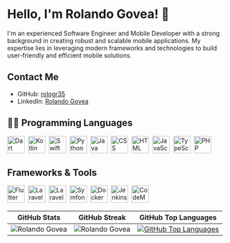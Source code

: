 # Hello, I'm Rolando Govea! 👋

I'm an experienced Software Engineer and Mobile Developer with a strong background in creating robust and scalable mobile applications. My expertise lies in leveraging modern frameworks and technologies to build user-friendly and efficient mobile solutions.

## Contact Me

- GitHub: [rologr35](https://github.com/rologr35)
- LinkedIn: [Rolando Govea](https://www.linkedin.com/in/rolando-govea/)

## 👨‍💻 Programming Languages

<img src="https://cdn.jsdelivr.net/gh/devicons/devicon/icons/dart/dart-original.svg" alt="Dart" width="40" height="40" />&nbsp;
<img src="https://cdn.jsdelivr.net/gh/devicons/devicon/icons/kotlin/kotlin-original.svg" alt="Kotlin" width="40" height="40" />&nbsp;
<img src="https://cdn.jsdelivr.net/gh/devicons/devicon/icons/swift/swift-original.svg" alt="Swift" width="40" height="40" />&nbsp;
<img src="https://cdn.jsdelivr.net/gh/devicons/devicon/icons/python/python-original.svg" alt="Python" width="40" height="40" />&nbsp;
<img src="https://cdn.jsdelivr.net/gh/devicons/devicon/icons/java/java-original.svg" alt="Java" width="40" height="40" />&nbsp;
<img src="https://cdn.jsdelivr.net/gh/devicons/devicon/icons/css3/css3-original.svg" alt="CSS" width="40" height="40" />&nbsp;
<img src="https://cdn.jsdelivr.net/gh/devicons/devicon/icons/html5/html5-original.svg" alt="HTML" width="40" height="40" />&nbsp;
<img src="https://cdn.jsdelivr.net/gh/devicons/devicon/icons/javascript/javascript-original.svg" alt="JavaScript" width="40" height="40" />&nbsp;
<img src="https://cdn.jsdelivr.net/gh/devicons/devicon/icons/typescript/typescript-original.svg" alt="TypeScript" width="40" height="40" />&nbsp;
<img src="https://cdn.jsdelivr.net/gh/devicons/devicon/icons/php/php-original.svg" alt="PHP" width="40" height="40" />&nbsp;

## Frameworks & Tools

<img src="https://cdn.jsdelivr.net/gh/devicons/devicon/icons/flutter/flutter-original.svg" alt="Flutter" width="40" height="40" />&nbsp;
<img src="https://cdn.jsdelivr.net/gh/devicons/devicon/icons/vuejs/vuejs-original.svg" alt="Laravel" width="40" height="40" />&nbsp;
<img src="https://cdn.jsdelivr.net/gh/devicons/devicon/icons/laravel/laravel-original.svg" alt="Laravel" width="40" height="40" />&nbsp;
<img src="https://cdn.jsdelivr.net/gh/devicons/devicon/icons/symfony/symfony-original.svg" alt="Symfony" width="40" height="40" />&nbsp;
<img src="https://cdn.jsdelivr.net/gh/devicons/devicon/icons/docker/docker-original.svg" alt="Docker" width="40" height="40" />&nbsp;
<img src="https://cdn.jsdelivr.net/gh/devicons/devicon/icons/jenkins/jenkins-original.svg" alt="Jenkins" width="40" height="40" />&nbsp;
<img src="https://www.codemagic.io/images/header-logo.svg" alt="CodeMagic" width="40" height="40" />&nbsp;


| GitHub Stats  | GitHub Streak           | GitHub Top Languages  |
| ------- | ---------------- | ---------------------------------- |
| ![Rolando Govea](https://github-stats-profile.vercel.app/api?username=rologr35&show_icons=true&locale=en&theme=dark&hide_border=true&layout=compact&hide=html,javascript,CSS,PowerShell&langs_count=9)    | ![Rolando Govea](https://github-readme-streak-stats.herokuapp.com/?user=rologr35&theme=dark&hide_border=true&layout=compact&hide=html,javascript,CSS,PowerShell&langs_count=9) | [![GitHub Top Languages](https://github-readme-stats.vercel.app/api/top-langs/?username=rologr35&theme=dark&hide_border=true&layout=compact&hide=html,javascript,CSS,PowerShell&langs_count=9)](https://github.com/rologr35) |
